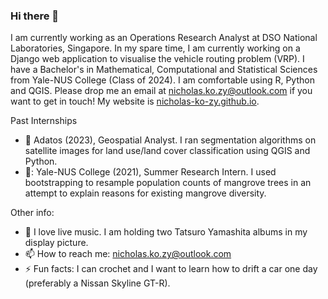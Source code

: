 ### Hi there 👋

I am currently working as an Operations Research Analyst at DSO National Laboratories, Singapore. In my spare time, I am currently working on a Django web application to visualise the vehicle routing problem (VRP). I have a Bachelor's in Mathematical, Computational and Statistical Sciences from Yale-NUS College (Class of 2024). I am comfortable using R, Python and QGIS.
Please drop me an email at nicholas.ko.zy@outlook.com if you want to get in touch! My website is [nicholas-ko-zy.github.io](https://nicholas-ko-zy.github.io/).

Past Internships
- :satellite: Adatos (2023), Geospatial Analyst. I ran segmentation algorithms on satellite images for land use/land cover classification using QGIS and Python.
- 🌴: Yale-NUS College (2021), Summer Research Intern. I used bootstrapping to resample population counts of mangrove trees in an attempt to explain reasons for existing mangrove diversity.

Other info:
- 🌱 I love live music. I am holding two Tatsuro Yamashita albums in my display picture.
- 📫 How to reach me: nicholas.ko.zy@outlook.com
- ⚡ Fun facts: I can crochet and I want to learn how to drift a car one day (preferably a Nissan Skyline GT-R).

